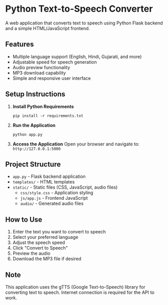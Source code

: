 
# Python Text-to-Speech Converter

A web application that converts text to speech using Python Flask backend and a simple HTML/JavaScript frontend.

## Features

- Multiple language support (English, Hindi, Gujarati, and more)
- Adjustable speed for speech generation
- Audio preview functionality
- MP3 download capability
- Simple and responsive user interface

## Setup Instructions

1. **Install Python Requirements**
   ```
   pip install -r requirements.txt
   ```

2. **Run the Application**
   ```
   python app.py
   ```

3. **Access the Application**
   Open your browser and navigate to: `http://127.0.0.1:5000`

## Project Structure

- `app.py` - Flask backend application
- `templates/` - HTML templates
- `static/` - Static files (CSS, JavaScript, audio files)
  - `css/style.css` - Application styling
  - `js/app.js` - Frontend JavaScript
  - `audio/` - Generated audio files

## How to Use

1. Enter the text you want to convert to speech
2. Select your preferred language
3. Adjust the speech speed
4. Click "Convert to Speech"
5. Preview the audio
6. Download the MP3 file if desired

## Note

This application uses the gTTS (Google Text-to-Speech) library for converting text to speech. Internet connection is required for the API to work.
